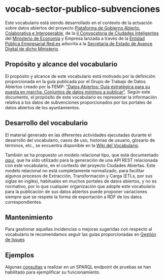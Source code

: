 # vocab-sector-publico-subvenciones
Este vocabulario está siendo desarrollado en el contexto de la actuación sobre datos abiertos del proyecto [Plataforma de Gobierno Abierto, Colaborativa e Interoperable](http://www.red.es/redes/es/que-hacemos/ciudades-inteligentes/proyectos-en-ciudades), de la [II Convocatoria de Ciudades Inteligentes](https://perfilcontratante.red.es/perfilcontratante/busqueda/DetalleLicitacionesDefault.action?idLicitacion=6707&visualizar=0) del [Ministerio de Economía](http://www.mineco.gob.es/) y Empresa lanzada a través de la [Entidad Pública Empresarial Red.es](http://www.red.es/) adscrita a la [Secretaría de Estado de Avance Digital de dicho Ministerio](http://www.mineco.gob.es/portal/site/mineco/avancedigital).

## Propósito y alcance del vocabulario
El propósito y alcance de este vocabulario está motivado por la definición proporcionada en la guía publicada por el Grupo de Trabajo de Datos Abiertos creado por la FEMP: ["Datos Abiertos: Guía estratégica para su puesta en marcha. Conjuntos de datos mínimos a publicar"](http://femp.femp.es/files/3580-1617-fichero/Gu%C3%ADa%20Datos%20Abiertos.pdf). Según este documento, el propósito de este vocabulario es representar la información relativa a los datos de subvenciones proporcionados por los portales de datos abiertos de los ayuntamientos.


## Desarrollo del vocabulario
El material generado en las diferentes actividades ejecutadas durante el desarrollo del vocabulario, casos de uso, historias de usuario, glosario de términos, etc., se encuentra disponible en la [Wiki del Vocabulario](https://github.com/CiudadesAbiertas/vocab-sector-publico-subvenciones/wiki).

También se ha propuesto un modelo relacional tipo, que está  documentado *[aquí](relational_model/README.md)*, que ha sido utilizado para la generación de  una API REST relacionada con este vocabulario, en el contexto del  proyecto Ciudades Abiertas. Este modelo relacional no está  completamente normalizado, para facilitar algunos procesos de  Extracción, Transformación y Carga (ETLs, por sus siglas en inglés),  habituales en muchos portales de datos abiertos, y no es normativo,  por lo que cualquier organización que adopte este vocabulario para la  publicación de sus datos abiertos puede proponer variaciones siempre  que se respete la forma de exportación a RDF de los datos  correspondientes.


## Mantenimiento
Para gestionar aquellas incidencias o mejoras sugeridas con respecto al vocabulario te recomendamos seguir las guías proporcionadas en [Gestión de Issues](https://github.com/CiudadesAbiertas/vocab-sector-publico-subvenciones/wiki/Gesti%C3%B3n-de-issues)

## Ejemplos

Algunas [consultas](https://github.com/CiudadesAbiertas/vocab-sector-publico-subvenciones/blob/master/examples/queries.md) a realizar en un SPARQL endpoint de pruebas se han habilitado para ejemplificar su funcionamiento.
